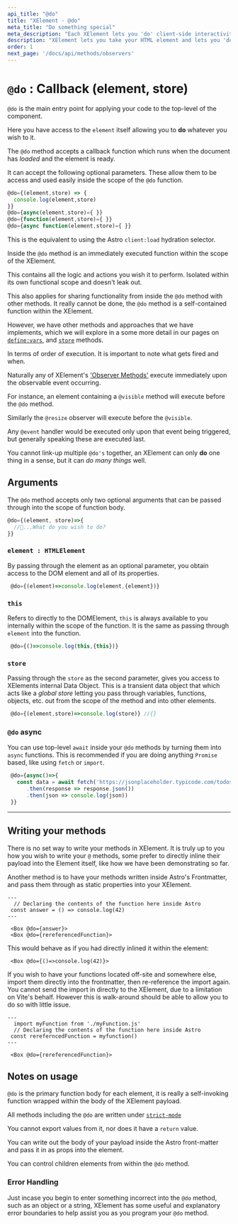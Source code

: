 ```yaml
---
api_title: "@do"
title: "XElement - @do"
meta_title: "Do something special"
meta_description: "Each XElement lets you 'do' client-side interactivity. Here you can'do' whatever you wish, by writing simple vanilla JS/TS that gets scoped and encapsulated to only that XElement" 
description: "XElement lets you take your HTML element and lets you 'do' things with it on the client. By passing through JS/TS to the client, we let you write client-side interactions without the need for an external UI framework in Astro"
order: 1
next_page: '/docs/api/methods/observers'
---
```

# `@do` : Callback (element, store)

`@do` is the main entry point for applying your code to the top-level of the component.

Here you have access to the `element` itself allowing you to **do** whatever you wish to it.

The `@do` method accepts a callback function which runs when the document has *loaded* and the element is ready.

It can accept the following optional parameters. These allow them to be access and used easily inside the scope of the `@do` function.

```js
@do={(element,store) => {
  console.log(element,store)
}}
@do={async(element,store)={ }}
@do={function(element,store)={ }}
@do={async function(element,store)={ }}
```

This is the equivalent to using the Astro `client:load` hydration selector.

Inside the `@do` method is an immediately executed function within the scope of the XElement.

This contains all the logic and actions you wish it to perform. Isolated within its own functional scope and doesn't leak out.

This also applies for sharing functionality from inside the `@do` method with other methods. It really cannot be done, the `@do` method is a self-contained function within the XElement.

However, we have other methods and approaches that we have implements, which we will explore in a some more detail in our pages on [`define:vars`](/docs/api/methods/define_vars), and [`store`](/docs/api/methods/store) methods.

In terms of order of execution. It is important to note what gets fired and when.

Naturally any of XElement's ['Observer Methods'](docs/api/methods/observers) execute immediately upon the observable event occurring.

For instance, an element containing a `@visible` method will execute before the `@do` method.

Similarly the `@resize` observer will execute before the `@visible`.

Any `@event` handler would be executed only upon that event being triggered, but generally speaking these are executed last.

You cannot link-up multiple `@do's` together, an XElement can only **do** one thing in a sense, but it can *do many things* well.

## Arguments

The `@do` method accepts only two optional arguments that can be passed through into the scope of function body.

```js
@do={(element, store)=>{
  //🧞...What do you wish to do?
}}
```

### `element : HTMLElement`

 By passing through the element as an optional parameter, you obtain access to the DOM element and all of its properties.

```js
 @do={(element)=>console.log(element,{element})}
```

### `this`

Refers to directly to the DOMElement, `this` is always available to you internally within the scope of the function. It is the same as passing through `element` into the function.

```js
 @do={()=>console.log(this,{this})}
```
### `store`

Passing through the `store` as the second parameter, gives you access to XElements internal Data Object. This is a transient data object that which acts like a *global store* letting you pass through variables, functions, objects, etc. out from the scope of the method and into other elements.

```js
 @do={(element,store)=>console.log(store)} //{}
```

### `@do` async

You can use top-level `await` inside your `@do` methods by turning them into `async` functions. This is recommended if you are doing anything `Promise` based, like using `fetch` or `import`.

```js
 @do={async()=>{
   const data = await fetch('https://jsonplaceholder.typicode.com/todos/1')
      .then(response => response.json())
      .then(json => console.log(json))
 }} 
```

------

## Writing your methods

There is no set way to write your methods in XElement. It is truly up to you how you wish to write your `@` methods, some prefer to directly inline their payload into the Element itself, like how we have been demonstrating so far.

Another method is to have your methods written inside Astro's Frontmatter, and pass them through as static properties into your XElement.

```astro
---
  // Declaring the contents of the function here inside Astro 
 const answer = () => console.log(42)
---

 <Box @do={answer}> 
 <Box @do={rereferencedFunction}> 

```

This would behave as if you had directly inlined it within the element:

```astro
 <Box @do={()=>console.log(42)}>
```

If you wish to have your functions located off-site and somewhere else, import them directly into the frontmatter, then re-reference the import again. You cannot send the import in directly to the XElement, due to a limitation on Vite's behalf. However this is walk-around should be able to allow you to do so with little issue. 

```astro
---
  import myFunction from './myFunction.js'
  // Declaring the contents of the function here inside Astro 
 const rereferncedFunction = myfunction()
---

 <Box @do={rereferencedFunction}> 

```

## Notes on usage

`@do` is the primary function body for each element, it is really a self-invoking function wrapped within the body of the XElement payload.

All methods including the `@do` are written under [`strict-mode`](https://developer.mozilla.org/en-US/docs/Web/JavaScript/Reference/Strict_mode)

You cannot export values from it, nor does it have a `return` value.

You can write out the body of your payload inside the Astro front-matter and pass it in as props into the element.

You can control children elements from within the `@do` method.

### Error Handling

Just incase you begin to enter something incorrect into the `@do` method, such as an object or a string, XElement has some useful and explanatory error boundaries to help assist you as you program your `@do` method.